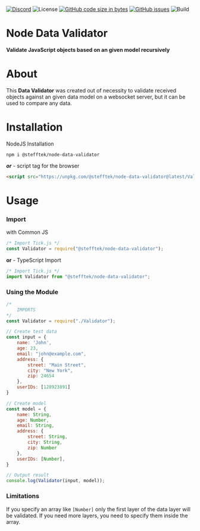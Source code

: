 [![Discord](https://img.shields.io/discord/803319138260090910?color=%237289DA&label=Discord)](https://discord.gg/Qgv8DSMYM3) ![License](https://img.shields.io/github/license/SteffTek/Node-Data-Validator) [![GitHub code size in bytes](https://img.shields.io/github/languages/code-size/stefftek/Node-Data-Validator)](https://github.com/SteffTek/Node-Data-Validator) [![GitHub issues](https://img.shields.io/github/issues/stefftek/Node-Data-Validator)](https://github.com/SteffTek/Node-Data-Validator/issues) ![Build](https://img.shields.io/github/workflow/status/SteffTek/Node-Data-Validator/Node.js%20Package)

# Node Data Validator
**Validate JavaScript objects based on an given model recursively**

# About
This **Data Validator** was created out of necessity to validate received objects against an given data model on a websocket server, but it can be used to compare any data.


# Installation
NodeJS Installation
```
npm i @stefftek/node-data-validator
```
***or*** - script tag for the browser
```html
<script src="https://unpkg.com/@stefftek/node-data-validator@latest/Validator.js" type="text/javascript"></script>
```

# Usage
### Import
with Common JS
```js
/* Import Tick.js */
const Validator = require("@stefftek/node-data-validator");
```
**or** - TypeScript Import
```js
/* Import Tick.js */
import Validator from "@stefftek/node-data-validator";
```
### Using the Module
```js
/*
    IMPORTS
*/
const Validator = require("./Validator");

// Create test data
const input = {
    name: 'John',
    age: 23,
    email: "john@example.com",
    address: {
        street: "Main Street",
        city: "New York",
        zip: 24654
    },
    userIDs: [128923891]
}

// Create model
const model = {
    name: String,
    age: Number,
    email: String,
    address: {
        street: String,
        city: String,
        zip: Number
    },
    userIDs: [Number],
}

// Output result
console.log(Validator(input, model));
```

### Limitations
If you specify an array like `[Number]` only the first layer of the data layer will be validated. If you need more layers, you need to specify them inside the array.